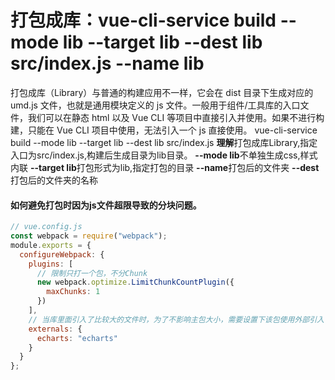 # 打包成库：vue-cli-service build --mode lib --target lib --dest lib src/index.js --name lib
打包成库（Library）与普通的构建应用不一样，它会在 dist 目录下生成对应的 umd.js 文件，也就是通用模块定义的 js 文件。一般用于组件/工具库的入口文件，我们可以在静态 html 以及 Vue CLI 等项目中直接引入并使用。如果不进行构建，只能在 Vue CLI 项目中使用，无法引入一个 js 直接使用。
vue-cli-service build --mode lib --target lib --dest lib src/index.js
**理解**打包成库Library,指定入口为src/index.js,构建后生成目录为lib目录。
**--mode lib**不单独生成css,样式内联
**--target lib**打包形式为lib,指定打包的目录
**--name**打包后的文件夹
**--dest**打包后的文件夹的名称
#### 如何避免打包时因为js文件超限导致的分块问题。
```js
// vue.config.js
const webpack = require("webpack");
module.exports = {
  configureWebpack: {
    plugins: [
      // 限制只打一个包，不分Chunk
      new webpack.optimize.LimitChunkCountPlugin({
        maxChunks: 1
      })
    ],
    // 当库里面引入了比较大的文件时，为了不影响主包大小，需要设置下该包使用外部引入
    externals: {
      echarts: "echarts"
    }
  }
};
```